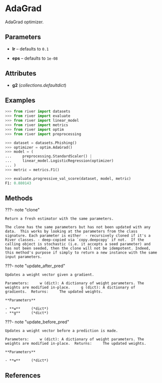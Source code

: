 # AdaGrad

AdaGrad optimizer.



## Parameters

- **lr** – defaults to `0.1`

- **eps** – defaults to `1e-08`


## Attributes

- **g2** (*collections.defaultdict*)


## Examples

```python
>>> from river import datasets
>>> from river import evaluate
>>> from river import linear_model
>>> from river import metrics
>>> from river import optim
>>> from river import preprocessing

>>> dataset = datasets.Phishing()
>>> optimizer = optim.AdaGrad()
>>> model = (
...     preprocessing.StandardScaler() |
...     linear_model.LogisticRegression(optimizer)
... )
>>> metric = metrics.F1()

>>> evaluate.progressive_val_score(dataset, model, metric)
F1: 0.880143
```

## Methods

???- note "clone"

    Return a fresh estimator with the same parameters.

    The clone has the same parameters but has not been updated with any data.  This works by looking at the parameters from the class signature. Each parameter is either  - recursively cloned if it's a River classes. - deep-copied via `copy.deepcopy` if not.  If the calling object is stochastic (i.e. it accepts a seed parameter) and has not been seeded, then the clone will not be idempotent. Indeed, this method's purpose if simply to return a new instance with the same input parameters.

    
???- note "update_after_pred"

    Updates a weight vector given a gradient.

    Parameters:     w (dict): A dictionary of weight parameters. The weights are modified in-place.     g (dict): A dictionary of gradients.  Returns:     The updated weights.

    **Parameters**

    - **w**     (*dict*)    
    - **g**     (*dict*)    
    
???- note "update_before_pred"

    Updates a weight vector before a prediction is made.

    Parameters:     w (dict): A dictionary of weight parameters. The weights are modified in-place.  Returns:     The updated weights.

    **Parameters**

    - **w**     (*dict*)    
    
## References

[^1]: [Duchi, J., Hazan, E. and Singer, Y., 2011. Adaptive subgradient methods for online learning and stochastic optimization. Journal of machine learning research, 12(Jul), pp.2121-2159.](http://www.jmlr.org/papers/volume12/duchi11a/duchi11a.pdf)

